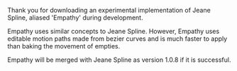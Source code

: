 Thank you for downloading an experimental implementation of Jeane Spline, aliased 'Empathy' during development.

Empathy uses similar concepts to Jeane Spline. However, Empathy uses editable motion paths made from bezier curves and is much faster to apply than baking the movement of empties. 

Empathy will be merged with Jeane Spline as version 1.0.8 if it is successful.
